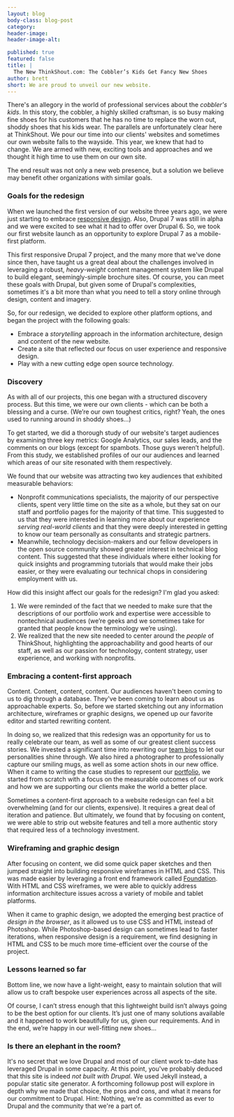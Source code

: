 ```yaml
---
layout: blog
body-class: blog-post
category:
header-image:
header-image-alt:

published: true
featured: false
title: |
  The New ThinkShout.com: The Cobbler’s Kids Get Fancy New Shoes
author: brett
short: We are proud to unveil our new website.
---
```


There's an allegory in the world of professional services about the *cobbler's kids*. In this story, the cobbler, a highly skilled craftsman, is so busy making fine shoes for his customers that he has no time to replace the worn out, shoddy shoes that his kids wear. The parallels are unfortunately clear here at ThinkShout. We pour our time into our clients' websites and sometimes our own website falls to the wayside. This year, we knew that had to change. We are armed with new, exciting tools and approaches and we thought it high time to use them on our own site.

The end result was not only a new web presence, but a solution we believe may benefit other organizations with similar goals.

### Goals for the redesign
When we launched the first version of our website three years ago, we were just starting to embrace [responsive design](http://en.wikipedia.org/wiki/Responsive_web_design). Also, Drupal 7 was still in alpha and we were excited to see what it had to offer over Drupal 6. So, we took our first website launch as an opportunity to explore Drupal 7 as a mobile-first platform.

This first responsive Drupal 7 project, and the many more that we've done since then, have taught us a great deal about the challenges involved in leveraging a robust, *heavy-weight* content management system like Drupal to build elegant, seemingly-simple brochure sites. Of course, you can meet these goals with Drupal, but given some of Drupal's complexities, sometimes it's a bit more than what you need to tell a story online through design, content and imagery.

So, for our redesign, we decided to explore other platform options, and began the project with the following goals:

* Embrace a *storytelling* approach in the information architecture, design and content of the new website.
* Create a site that reflected our focus on user experience and responsive design.
* Play with a new cutting edge open source technology.

### Discovery
As with all of our projects, this one began with a structured discovery process. But this time, we were our own clients - which can be both a blessing and a curse. (We’re our own toughest critics, right? Yeah, the ones used to running around in shoddy shoes...)

To get started, we did a thorough study of our website's target audiences by examining three key metrics: Google Analytics, our sales leads, and the comments on our blogs (except for spambots. Those guys weren’t helpful). From this study, we established profiles of our our audiences and learned which areas of our site resonated with them respectively.

We found that our website was attracting two key audiences that exhibited measurable behaviors:

* Nonprofit communications specialists, the majority of our perspective clients, spent very little time on the site as a whole, but they sat on our staff and portfolio pages for the majority of that time. This suggested to us that they were interested in learning more about our experience *serving real-world clients* and that they were deeply interested in getting to know our team personally as consultants and strategic partners.
* Meanwhile, technology decision-makers and our fellow developers in the open source community showed greater interest in technical blog content. This suggested that these individuals where either looking for quick insights and programming tutorials that would make their jobs easier, or they were evaluating our technical chops in considering employment with us.

How did this insight affect our goals for the redesign? I'm glad you asked:

1. We were reminded of the fact that we needed to make sure that the descriptions of our portfolio work and expertise were accessible to nontechnical audiences (we’re geeks and we sometimes take for granted that people know the terminology we’re using).
2. We realized that the new site needed to center around the *people* of ThinkShout, highlighting the approachability and good hearts of our staff, as well as our passion for technology, content strategy, user experience, and working with nonprofits.

### Embracing a content-first approach
Content. Content, content, content. Our audiences haven't been coming to us to dig through a database. They've been coming to learn about us as approachable experts. So, before we started sketching out any information architecture, wireframes or graphic designs, we opened up our favorite editor and started rewriting content.

In doing so, we realized that this redesign was an opportunity for us to really celebrate our team, as well as some of our greatest client success stories. We invested a significant time into rewriting our [team bios](/team/) to let our personalities shine through. We also hired a photographer to professionally capture our smiling mugs, as well as some action shots in our new office. When it came to writing the case studies to represent our [portfolio](/work/), we started from scratch with a focus on the measurable outcomes of our work and how we are supporting our clients make the world a better place.

Sometimes a content-first approach to a website redesign can feel a bit overwhelming (and for our clients, expensive). It requires a great deal of iteration and patience. But ultimately, we found that by focusing on content, we were able to strip out website features and tell a more authentic story that required less of a technology investment.

### Wireframing and graphic design
After focusing on content, we did some quick paper sketches and then jumped straight into building responsive wireframes in HTML and CSS. This was made easier by leveraging a front end framework called [Foundation](http://foundation.zurb.com/). With HTML and CSS wireframes, we were able to quickly address information architecture issues across a variety of mobile and tablet platforms.

When it came to graphic design, we adopted the emerging best practice of *design in the browser*, as it allowed us to use CSS and HTML instead of Photoshop. While Photoshop-based design can sometimes lead to faster iterations, when responsive design is a requirement, we find designing in HTML and CSS to be much more time-efficient over the course of the project.

### Lessons learned so far
Bottom line, we now have a light-weight, easy to maintain solution that will allow us to craft bespoke user experiences across all aspects of the site.

Of course, I can’t stress enough that this lightweight build isn’t always going to be the best option for our clients. It’s just one of many solutions available and it happened to work beautifully for us, given our requirements. And in the end, we’re happy in our well-fitting new shoes...

### Is there an elephant in the room?
It's no secret that we love Drupal and most of our client work to-date has leveraged Drupal in some capacity. At this point, you've probably deduced that this site is indeed _not built with Drupal_. We used Jekyll instead, a popular static site generator. A forthcoming followup post will explore in depth why we made that choice, the pros and cons, and what it means for our commitment to Drupal. Hint: Nothing, we're as committed as ever to Drupal and the community that we're a part of.
